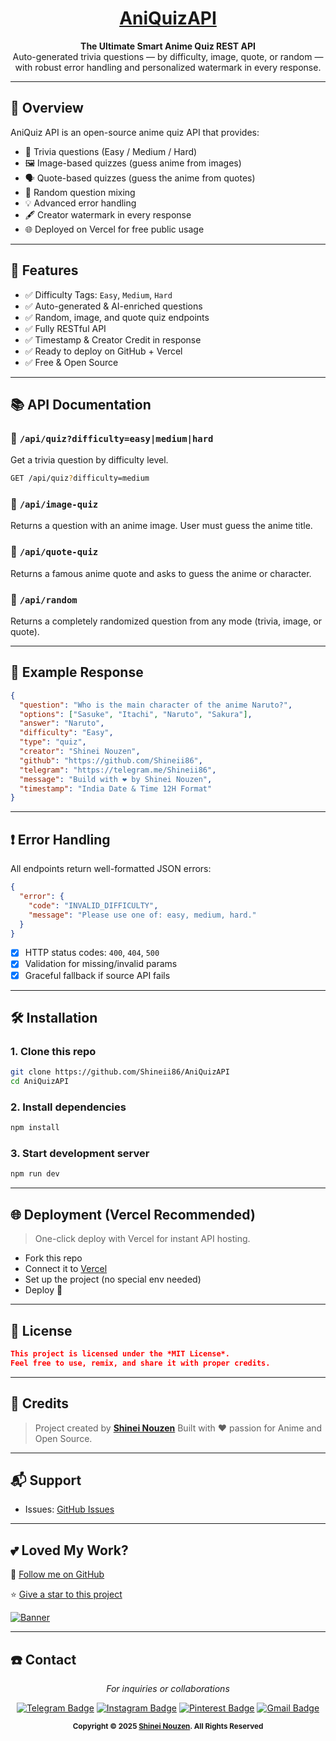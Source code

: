 <div align="center">

# [AniQuizAPI](https://github.com/AniPulse)

**The Ultimate Smart Anime Quiz REST API**  
Auto-generated trivia questions — by difficulty, image, quote, or random — with robust error handling and personalized watermark in every response.


</div>

---

## 🚀 Overview

AniQuiz API is an open-source anime quiz API that provides:
- 🎯 Trivia questions (Easy / Medium / Hard)
- 🖼️ Image-based quizzes (guess anime from images)
- 🗣️ Quote-based quizzes (guess the anime from quotes)
- 🔀 Random question mixing
- 💡 Advanced error handling
- 🖋️ Creator watermark in every response
- 🌐 Deployed on Vercel for free public usage

---

## 🌟 Features

- ✅ Difficulty Tags: `Easy`, `Medium`, `Hard`
- ✅ Auto-generated & AI-enriched questions
- ✅ Random, image, and quote quiz endpoints
- ✅ Fully RESTful API
- ✅ Timestamp & Creator Credit in response
- ✅ Ready to deploy on GitHub + Vercel
- ✅ Free & Open Source  

---

## 📚 API Documentation

### 🔹 `/api/quiz?difficulty=easy|medium|hard`
Get a trivia question by difficulty level.

```bash
GET /api/quiz?difficulty=medium
````

### 🔹 `/api/image-quiz`

Returns a question with an anime image. User must guess the anime title.

### 🔹 `/api/quote-quiz`

Returns a famous anime quote and asks to guess the anime or character.

### 🔹 `/api/random`

Returns a completely randomized question from any mode (trivia, image, or quote).

---

## 🧠 Example Response

```json
{
  "question": "Who is the main character of the anime Naruto?",
  "options": ["Sasuke", "Itachi", "Naruto", "Sakura"],
  "answer": "Naruto",
  "difficulty": "Easy",
  "type": "quiz",
  "creator": "Shinei Nouzen",
  "github": "https://github.com/Shineii86",
  "telegram": "https://telegram.me/Shineii86",
  "message": "Build with ❤️ by Shinei Nouzen",
  "timestamp": "India Date & Time 12H Format"
}
```

---

## ❗ Error Handling

All endpoints return well-formatted JSON errors:

```json
{
  "error": {
    "code": "INVALID_DIFFICULTY",
    "message": "Please use one of: easy, medium, hard."
  }
}
```

- [x] HTTP status codes: `400`, `404`, `500`
- [x] Validation for missing/invalid params
- [x] Graceful fallback if source API fails

---

## 🛠️ Installation

### 1. Clone this repo

```bash
git clone https://github.com/Shineii86/AniQuizAPI
cd AniQuizAPI
```

### 2. Install dependencies

```bash
npm install
```

### 3. Start development server

```bash
npm run dev
```

---

## 🌐 Deployment (Vercel Recommended)

> One-click deploy with Vercel for instant API hosting.

* Fork this repo
* Connect it to [Vercel](https://vercel.com)
* Set up the project (no special env needed)
* Deploy 🎉

---

## 🪪 License

```json
This project is licensed under the *MIT License*.
Feel free to use, remix, and share it with proper credits.
```

---

## 👤 Credits

> Project created by [**Shinei Nouzen**](https://github.com/Shineii86)
> Built with ❤️ passion for Anime and Open Source.

---

## 📬 Support

* Issues: [GitHub Issues](https://github.com/Shineii86/AniQuizAPI/issues)

---

## 💕 Loved My Work?

🚨 [Follow me on GitHub](https://github.com/Shineii86/Shineii86)

⭐ [Give a star to this project](https://github.com/Shineii86/AniQuizAPI/)

<a href="https://github.com/Shineii86/AniChatAPI">
<img src="https://github.com/Shineii86/AniPay/blob/main/Source/Banner6.png" alt="Banner">
</a>

---

## ☎️ Contact

<div align="center">

*For inquiries or collaborations*

[![Telegram Badge](https://img.shields.io/badge/-Telegram-2CA5E0?style=flat\&logo=Telegram\&logoColor=white)](https://telegram.me/Shineii86 "Contact on Telegram")
[![Instagram Badge](https://img.shields.io/badge/-Instagram-C13584?style=flat\&logo=Instagram\&logoColor=white)](https://instagram.com/ikx7.a "Follow on Instagram")
[![Pinterest Badge](https://img.shields.io/badge/-Pinterest-E60023?style=flat\&logo=Pinterest\&logoColor=white)](https://pinterest.com/ikx7a "Follow on Pinterest")
[![Gmail Badge](https://img.shields.io/badge/-Gmail-D14836?style=flat\&logo=Gmail\&logoColor=white)](mailto:ikx7a@hotmail.com "Send an Email")

<sup><b>Copyright © 2025 <a href="https://telegram.me/Shineii86">Shinei Nouzen</a>.
All Rights Reserved</b></sup>

</div>
